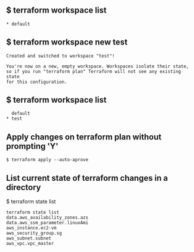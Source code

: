 ## $ terraform workspace list
```
* default

```

## $ terraform workspace new test
```
Created and switched to workspace "test"!

You're now on a new, empty workspace. Workspaces isolate their state,
so if you run "terraform plan" Terraform will not see any existing state
for this configuration.
```

## $ terraform workspace list
```
  default
* test
```

## Apply changes on terraform plan without prompting 'Y' 
``` $ terraform apply --auto-aprove ```

## List current state of terraform changes in a directory
$ terraform state list
```
terraform state list
data.aws_availability_zones.azs
data.aws_ssm_parameter.linuxAmi
aws_instance.ec2-vm
aws_security_group.sg
aws_subnet.subnet
aws_vpc.vpc_master
```
